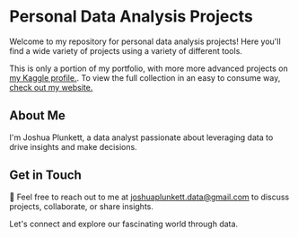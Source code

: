 # Personal Data Analysis Projects

Welcome to my repository for personal data analysis projects! Here you'll find a wide variety of projects using a variety of different tools.

This is only a portion of my portfolio, with more more advanced projects on [my Kaggle profile.](https://https://www.kaggle.com/joshplnktt). To view the full collection in an easy to consume way, [check out my website.](https://joshuaplunkettanalytics.wordpress.com/)

## About Me

I'm Joshua Plunkett, a data analyst passionate about leveraging data to drive insights and make decisions.

## Get in Touch

📧 Feel free to reach out to me at [joshuaplunkett.data@gmail.com](mailto:joshuaplunkett.data@gmail.com) to discuss projects, collaborate, or share insights.

Let's connect and explore our fascinating world through data.
